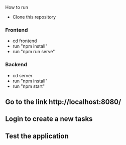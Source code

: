 How to run

- Clone this repository

### Frontend
- cd frontend
- run "npm install"
- run "npm run serve"

### Backend
- cd server
- run "npm install"
- run "npm start"

## Go to the link http://localhost:8080/
## Login to create a new tasks
## Test the application
